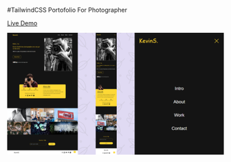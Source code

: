 #TailwindCSS Portofolio For Photographer

[Live Demo]('www.google.com')

<img src="./images/previews/preview.png" raw=true style="margin-right: 10px;"/>
